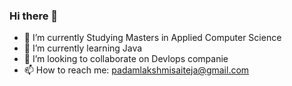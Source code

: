 ### Hi there 👋



- 🔭 I’m currently Studying Masters in Applied Computer Science
- 🌱 I’m currently learning Java
- 👯 I’m looking to collaborate on Devlops companie
- 📫 How to reach me: padamlakshmisaiteja@gmail.com

